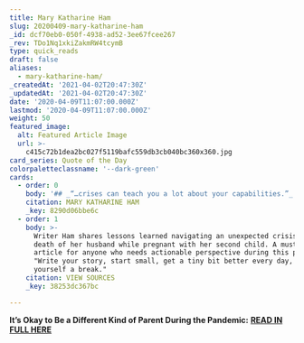 ```yaml
---
title: Mary Katharine Ham
slug: 20200409-mary-katharine-ham
_id: dcf70eb0-050f-4938-ad52-3ee67fcee267
_rev: TDo1Nq1xkiZakmRW4tcymB
type: quick_reads
draft: false
aliases:
  - mary-katharine-ham/
_createdAt: '2021-04-02T20:47:30Z'
_updatedAt: '2021-04-02T20:47:30Z'
date: '2020-04-09T11:07:00.000Z'
lastmod: '2020-04-09T11:07:00.000Z'
weight: 50
featured_image:
  alt: Featured Article Image
  url: >-
    c415c72b1dea2bc027f5119bafc559db3cb040bc360x360.jpg
card_series: Quote of the Day
colorpaletteclassname: '--dark-green'
cards:
  - order: 0
    body: '## _“…crises can teach you a lot about your capabilities.”_'
    citation: MARY KATHARINE HAM
    _key: 8290d06bbe6c
  - order: 1
    body: >-
      Writer Ham shares lessons learned navigating an unexpected crisis: the
      death of her husband while pregnant with her second child. A must read
      article for anyone who needs actionable perspective during this pandemic:
      "Write your story, start small, get a tiny bit better every day, and give
      yourself a break."
    citation: VIEW SOURCES
    _key: 38253dc367bc

---
```

**It’s Okay to Be a Different Kind of Parent During the Pandemic:** [**READ IN FULL HERE**](https://www.theatlantic.com/family/archive/2020/04/what-losing-my-husband-taught-me-about-pandemic-parenting/609607/?utm_campaign=the-atlantic&utm_medium=social&utm_source=twitter&utm_term=2020-04-08T13%3A00%3A11&utm_content=edit-promo)